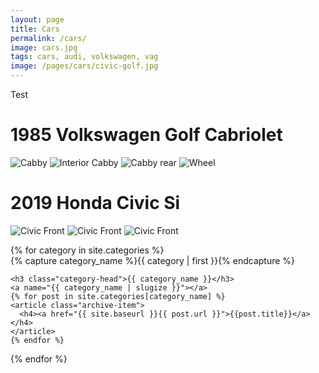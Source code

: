```yaml
---
layout: page
title: Cars
permalink: /cars/
image: cars.jpg
tags: cars, audi, volkswagen, vag
image: /pages/cars/civic-golf.jpg
---
```

Test

# 1985 Volkswagen Golf Cabriolet
![Cabby](https://sudoyashi.github.io/Joshis-Garage/assets/img/driveway1.jpg)
![Interior Cabby](https://sudoyashi.github.io/Joshis-Garage/assets/img/cabbyinterior-1.jpg)
![Cabby rear](https://sudoyashi.github.io/Joshis-Garage/assets/img/cabby-rear-1.jpg)
![Wheel](https://sudoyashi.github.io/Joshis-Garage/assets/img/cabby-gallery-7.jpg)

# 2019 Honda Civic Si

![Civic Front](https://sudoyashi.github.io/Joshis-Garage/assets/img/pages/cars/civic-full.jpg)
![Civic Front](https://sudoyashi.github.io/Joshis-Garage/assets/img/pages/cars/civic-rear.jpg)
![Civic Front](https://sudoyashi.github.io/Joshis-Garage/assets/img/pages/cars/civic-side.jpg)

<div id="car-archives">
{% for category in site.categories %}
  <div class="car-archive-group">
    {% capture category_name %}{{ category | first }}{% endcapture %}
    <div id="#{{ category_name | slugize }}"></div>
    <p></p>

    <h3 class="category-head">{{ category_name }}</h3>
    <a name="{{ category_name | slugize }}"></a>
    {% for post in site.categories[category_name] %}
    <article class="archive-item">
      <h4><a href="{{ site.baseurl }}{{ post.url }}">{{post.title}}</a></h4>
    </article>
    {% endfor %}
  </div>
{% endfor %}
</div>

